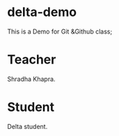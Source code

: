 # delta-demo
This is a Demo for Git &amp;Github class;

# Teacher
Shradha Khapra.

# Student
Delta student.
